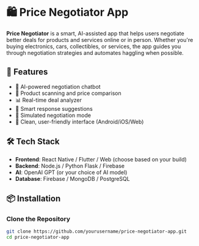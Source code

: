 # 🛍️ Price Negotiator App

**Price Negotiator** is a smart, AI-assisted app that helps users negotiate better deals for products and services online or in person. Whether you're buying electronics, cars, collectibles, or services, the app guides you through negotiation strategies and automates haggling when possible.

## 🚀 Features

- 💬 AI-powered negotiation chatbot
- 🛒 Product scanning and price comparison
- 📊 Real-time deal analyzer
- 🧠 Smart response suggestions
- 🔄 Simulated negotiation mode
- 📱 Clean, user-friendly interface (Android/iOS/Web)

## 🛠️ Tech Stack

- **Frontend**: React Native / Flutter / Web (choose based on your build)
- **Backend**: Node.js / Python Flask / Firebase
- **AI**: OpenAI GPT (or your choice of AI model)
- **Database**: Firebase / MongoDB / PostgreSQL

## 📦 Installation

### Clone the Repository
```bash
git clone https://github.com/yourusername/price-negotiator-app.git
cd price-negotiator-app
